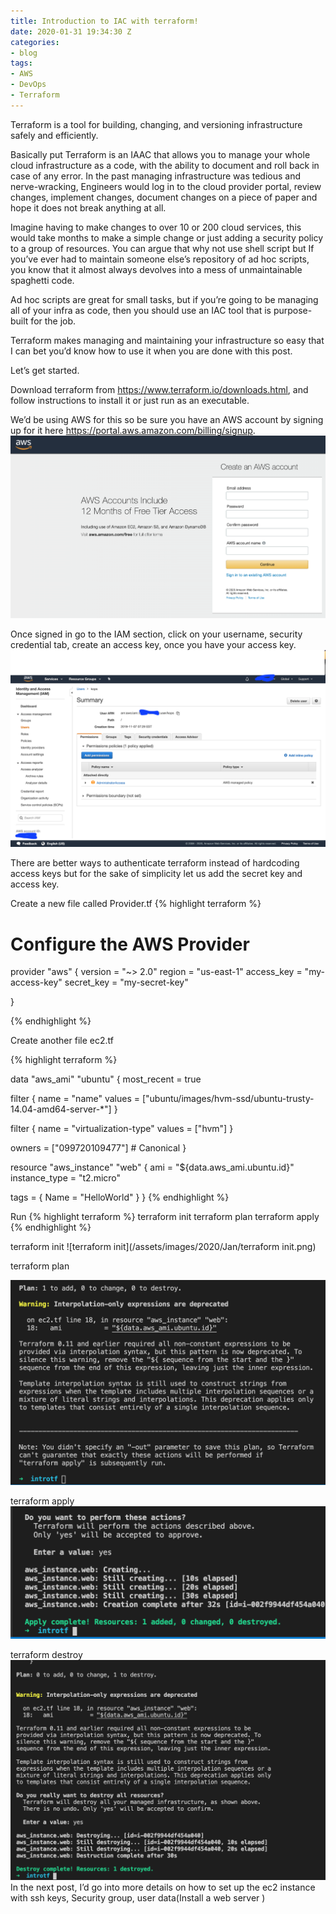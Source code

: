 ```yaml
---
title: Introduction to IAC with terraform!
date: 2020-01-31 19:34:30 Z
categories:
- blog
tags:
- AWS
- DevOps
- Terraform
---
```


Terraform is a tool for building, changing, and versioning infrastructure safely and efficiently. 

Basically put Terraform is an IAAC that allows you to manage your whole cloud infrastructure as a code, with the ability to document and roll back in case of any error. In the past managing infrastructure was tedious and nerve-wracking, Engineers would log in to the cloud provider portal, review changes, implement changes, document changes on a piece of paper and hope it does not break anything at all. 

Imagine having to make changes to over 10 or 200 cloud services, this would take months to make a simple change or just adding a security policy to a group of resources. You can argue that why not use shell script but If you’ve ever had to maintain someone else’s repository of ad hoc scripts, you know that it almost always devolves into a mess of unmaintainable spaghetti code. 

Ad hoc scripts are great for small  tasks, but if you’re going to be managing all of your infra as code, then you should use an IAC tool that is purpose-built for the job.

Terraform makes managing and maintaining your infrastructure so easy that I can bet you’d know how to use it when you are done with this post.



Let’s get started.



Download terraform from https://www.terraform.io/downloads.html,  and follow instructions to install it or just run as an executable.

We’d be using AWS for this so be sure you have an AWS account by signing up for it here  https://portal.aws.amazon.com/billing/signup. ![AWS Registration  page](/assets/images/2020/Jan/amazon-registration-free-tier.png)  

 Once signed in go to the IAM section, click on your username, security credential tab, create an access key, once you have your access key. ![Iam credentials aws](/assets/images/2020/Jan/aws-iam.png)  


There are better ways to authenticate terraform instead of hardcoding access keys but for the sake of simplicity let us add the secret key and access key. 

Create a new file called Provider.tf 
{% highlight terraform %}

# Configure the AWS Provider
provider "aws" {
  version = "~> 2.0"
  region  = "us-east-1"
  access_key = "my-access-key"
  secret_key = "my-secret-key"

}

{% endhighlight %}

Create another file ec2.tf

{% highlight terraform %}


data "aws_ami" "ubuntu" {
  most_recent = true

  filter {
    name   = "name"
    values = ["ubuntu/images/hvm-ssd/ubuntu-trusty-14.04-amd64-server-*"]
  }

  filter {
    name   = "virtualization-type"
    values = ["hvm"]
  }

  owners = ["099720109477"] # Canonical
}

resource "aws_instance" "web" {
  ami           = "${data.aws_ami.ubuntu.id}"
  instance_type = "t2.micro"

  tags = {
    Name = "HelloWorld"
  }
}
{% endhighlight %}


Run 
{% highlight terraform %}
terraform init
terraform plan
terraform apply
{% endhighlight %}

terraform init
![terraform init](/assets/images/2020/Jan/terraform init.png) 

terraform plan

![terraform init](/assets/images/2020/Jan/terraform-plan.png) 

terraform apply
![terraform init](/assets/images/2020/Jan/terraform-apply.png) 

terraform destroy
![terraform init](/assets/images/2020/Jan/terraform-destroy.png)  
In the next post, I’d go into more details on how to set up the ec2 instance with ssh keys, Security group, user data(Install a web  server ) 



[olufuwatayo]: https://twitter.com/olufuwatayo
[Linkedin]:   https://www.linkedin.com/in/professionaldevopsengineer/
